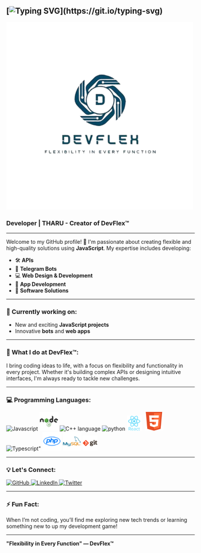 ## [![Typing SVG](https://readme-typing-svg.demolab.com/?lines=👋+Hello,+Friends!)](https://git.io/typing-svg)
![DevFlex Logo](src/logo.png)

### Developer | THARU - Creator of **DevFlex™️**

---

Welcome to my GitHub profile! 🚀 I'm passionate about creating flexible and high-quality solutions using **JavaScript**. My expertise includes developing:

- 🛠 **APIs**
- 🤖 **Telegram Bots**
- 💻 **Web Design & Development**
- 📱 **App Development**
- 🧩 **Software Solutions**

---

### 🌱 Currently working on:
- New and exciting **JavaScript projects**
- Innovative **bots** and **web apps**

---

### 🚀 What I do at **DevFlex™️**:
I bring coding ideas to life, with a focus on flexibility and functionality in every project. Whether it's building complex APIs or designing intuitive interfaces, I'm always ready to tackle new challenges.

---

### 💻 Programming Languages:

  <p align=''>
 <img src="https://raw.githubusercontent.com/bablubambal/All_logo_and_pictures/1ac69ce5fbc389725f16f989fa53c62d6e1b4883/programming%20languages/javascript.svg" alt="Javascript" height="50" width="50" />    
<img src="src/nodejs.png" alt="Node js" height="50" width="50" />
<img src="https://raw.githubusercontent.com/bablubambal/All_logo_and_pictures/1ac69ce5fbc389725f16f989fa53c62d6e1b4883/programming%20languages/c%2B%2B.svg" alt="C++ language" height="50" width="50" /> 
<img src="https://raw.githubusercontent.com/bablubambal/All_logo_and_pictures/1ac69ce5fbc389725f16f989fa53c62d6e1b4883/programming%20languages/python.svg" alt="python" height="50" width="50" /> 
<img src="https://github.com/devicons/devicon/blob/master/icons/react/react-original-wordmark.svg" title="React" alt="React" width="40" height="40"/>&nbsp;    
<img src="src/html.png" alt="HTML" height="50" width="50" /> 
<img src="https://raw.githubusercontent.com/bablubambal/All_logo_and_pictures/1ac69ce5fbc389725f16f989fa53c62d6e1b4883/programming%20languages/typescript.svg" alt=Typescript" height="50" width="50" />
<img src="src/php.png" alt="php" height="50" width="50" />  
<img src="src/mysql.png" alt="mysql" height="50" width="50" /> 
<img src="https://github.com/devicons/devicon/blob/master/icons/git/git-original-wordmark.svg" title="Git" **alt="Git" width="40" height="40"/>
</p>

---

### 💡 Let's Connect:
<p>
  <a href="https://github.com/yourusername" target="_blank">
    <img src="https://yourcustomiconurl.com/github-icon.png" alt="GitHub" width="30" />
  </a>
  <a href="https://linkedin.com/in/yourusername" target="_blank">
    <img src="https://yourcustomiconurl.com/linkedin-icon.png" alt="LinkedIn" width="30" />
  </a>
  <a href="https://twitter.com/yourusername" target="_blank">
    <img src="https://yourcustomiconurl.com/twitter-icon.png" alt="Twitter" width="30" />
  </a>
</p>

---

### ⚡ Fun Fact:
When I’m not coding, you’ll find me exploring new tech trends or learning something new to up my development game!

---

**"Flexibility in Every Function" — DevFlex™️**
